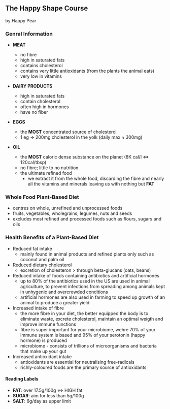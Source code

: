 ## The Happy Shape Course
by Happy Pear

### **Genral Information**

* **MEAT**
  * no fibre
  * high in saturated fats
  * contains cholesterol
  * contains very little antioxidants (from the plants the animal eats)
  * very low in vitamins
  
* **DAIRY PRODUCTS**
  * high in saturated fats
  * contain cholesterol
  * often high in hormones
  * have no fiber
  
* **EGGS**
  * the **MOST** concentrated source of cholesterol
  * 1 eg -> 200mg cholesterol in the yolk (daily max ≈ 300mg)
 
* **OIL**
  * the **MOST** caloric dense substance on the planet (8K cal/l <=> 120cal/tbsp)
  * no fibre; little to no nutrition
  * the ultimate refined food
    * we extract it from the whole food, discarding the fibre and nearly all the vitamins and minerals leaving us with nothing but **FAT**
  
### **Whole Food Plant-Based Diet**
- centres on whole, unrefined and unprocessed foods
- fruits, vegetables, wholegrains, legumes, nuts and seeds
- excludes most refined and processed foods such as flours, sugars and oils

### Health Benefits of a Plant-Based Diet
* Reduced fat intake
  * mainly found in animal products and refined plants only such as coconut and palm oil
* Reduced dietary cholesterol
  * excretion of cholesteron > through beta-glucans (oats, beans)
* Reduced intake of foods containing antibiotics and artificial hormones
  * up to 80% of the antibiotics used in the US are used in animal agriculture, to prevent infections from spreading among animals kept in unhygenic and overcrowded conditions
  * artificial hormones are also used in farming to speed up growth of an animal to produce a greater yield
* Increased intake of fibre
  * the more fibre in your diet, the better equipped the body is to eliminate waste, excrete cholesterol, maintain an optimal weigth and improve immune functions
  * fibre is super important for your microbiome, wehre 70% of your immune system is based and 95% of your serotonin (happy hormone) is produced
  * microbiome - consists of trillions of microorganisms and bacteria that make up your gut
* Increased antioxidant intake
  * antioxidants are essential for neutralising free-radicals
  * richly-coloured foods are the primary source of antioxidants
  
 #### Reading Labels
 * **FAT**: over 17.5g/100g <=> HIGH fat
 * **SUGAR**: aim for less than 5g/100g
 * **SALT**: 6g/day as upper limit
